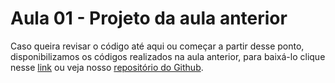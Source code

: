 # Aula 01 - Projeto da aula anterior

Caso queira revisar o código até aqui ou começar a partir desse ponto, disponibilizamos os códigos realizados na aula anterior, para baixá-lo clique nesse [link](https://github.com/alura-cursos/2438-angular-memoteca/archive/refs/heads/aula-5.zip) ou veja nosso [repositório do Github](https://github.com/alura-cursos/2438-angular-memoteca/tree/aula-5).